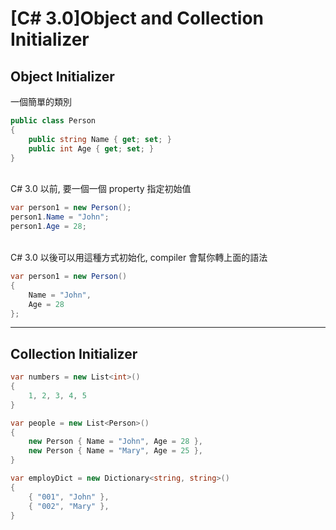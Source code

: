 # [C# 3.0]Object and Collection Initializer

## Object Initializer

一個簡單的類別
```csharp
public class Person
{
    public string Name { get; set; }
    public int Age { get; set; }
}
```

<br/>C# 3.0 以前, 要一個一個 property 指定初始值
```csharp
var person1 = new Person();
person1.Name = "John";
person1.Age = 28;
```

<br/>C# 3.0 以後可以用這種方式初始化, compiler 會幫你轉上面的語法
```csharp
var person1 = new Person()
{
    Name = "John",
    Age = 28
};
```

---

## Collection Initializer

```csharp
var numbers = new List<int>()
{
    1, 2, 3, 4, 5
}
```

```csharp
var people = new List<Person>()
{
    new Person { Name = "John", Age = 28 },
    new Person { Name = "Mary", Age = 25 },
}
```

```csharp
var employDict = new Dictionary<string, string>()
{
    { "001", "John" },
    { "002", "Mary" },
}
```